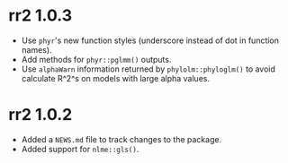 # rr2 1.0.3

* Use `phyr`'s new function styles (underscore instead of dot in function names).
* Add methods for `phyr::pglmm()` outputs.
* Use `alphaWarn` information returned by `phylolm::phyloglm()` to avoid calculate R^2^s on models with large alpha values.

# rr2 1.0.2

* Added a `NEWS.md` file to track changes to the package.
* Added support for `nlme::gls()`.